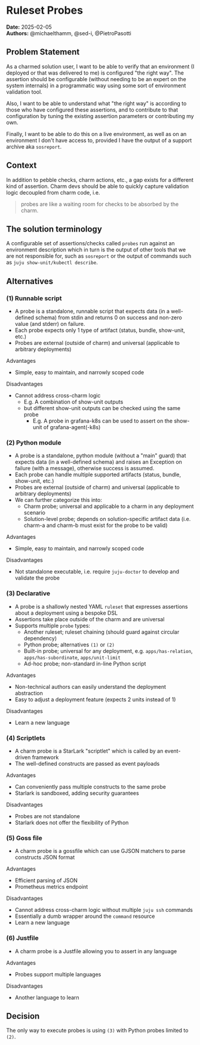 # Ruleset Probes
**Date:** 2025-02-05<br/>
**Authors:** @michaelthamm, @sed-i, @PietroPasotti


## Problem Statement
As a charmed solution user, I want to be able to verify that an environment (I deployed or that was delivered to me) is configured "the right way". The assertion should be configurable (without needing to be an expert on the system internals) in a programmatic way using some sort of environment validation tool.

Also, I want to be able to understand what "the right way" is according to those who have configured these assertions, and to contribute to that configuration by tuning the existing assertion parameters or contributing my own.

Finally, I want to be able to do this on a live environment, as well as on an environment I don't have access to, provided I have the output of a support archive aka `sosreport`.

## Context
In addition to pebble checks, charm actions, etc., a gap exists for a different kind of assertion. Charm devs should be able to quickly capture validation logic decoupled from charm code, i.e.
> probes are like a waiting room for checks to be absorbed by the charm.

## The solution terminology
A configurable set of assertions/checks called `probes` run against an environment description which in turn is the output of other tools that we are not responsible for, such as `sosreport` or the output of commands such as `juju show-unit/kubectl describe`.

## Alternatives
### (1) Runnable script
- A probe is a standalone, runnable script that expects data (in a well-defined schema) from stdin and returns 0 on success and non-zero value (and stderr) on failure.
- Each probe expects only 1 type of artifact (status, bundle, show-unit, etc.)
- Probes are external (outside of charm) and universal (applicable to arbitrary deployments)

Advantages
- Simple, easy to maintain, and narrowly scoped code

Disadvantages
- Cannot address cross-charm logic
  - E.g. A combination of show-unit outputs
  - but different show-unit outputs can be checked using the same probe
    - E.g. A probe in grafana-k8s can be used to assert on the show-unit of grafana-agent(-k8s)

### (2) Python module
- A probe is a standalone, python module (without a "main" guard) that expects data (in a well-defined schema) and raises an Exception on failure (with a message), otherwise success is assumed.
- Each probe can handle multiple supported artifacts (status, bundle, show-unit, etc.)
- Probes are external (outside of charm) and universal (applicable to arbitrary deployments)
- We can further categorize this into:
  - Charm probe; universal and applicable to a charm in any deployment scenario
  - Solution-level probe; depends on solution-specific artifact data (i.e. charm-a and charm-b must exist for the probe to be valid)

Advantages
- Simple, easy to maintain, and narrowly scoped code

Disadvantages
- Not standalone executable, i.e. require `juju-doctor` to develop and validate the probe

### (3) Declarative
- A probe is a shallowly nested YAML `ruleset` that expresses assertions about a deployment using a bespoke DSL
- Assertions take place outside of the charm and are universal
- Supports multiple `probe` types:
  - Another ruleset; ruleset chaining (should guard against circular dependency)
  - Python probe; alternatives `(1)` or `(2)`
  - Built-in probe; universal for any deployment, e.g. `apps/has-relation`, `apps/has-subordinate`, `apps/unit-limit`
  - Ad-hoc probe; non-standard in-line Python script

Advantages
- Non-technical authors can easily understand the deployment abstraction
- Easy to adjust a deployment feature (expects 2 units instead of 1)

Disadvantages
- Learn a new language

### (4) Scriptlets
- A charm probe is a StarLark "scriptlet" which is called by an event-driven framework
- The well-defined constructs are passed as event payloads

Advantages
- Can conveniently pass multiple constructs to the same probe
- Starlark is sandboxed, adding security guarantees

Disadvantages
- Probes are not standalone
- Starlark does not offer the flexibility of Python

### (5) Goss file
- A charm probe is a gossfile which can use GJSON matchers to parse constructs JSON format

Advantages
- Efficient parsing of JSON
- Prometheus metrics endpoint

Disadvantages
- Cannot address cross-charm logic without multiple `juju ssh` commands
- Essentially a dumb wrapper around the `command` resource
- Learn a new language

### (6) Justfile
- A charm probe is a Justfile allowing you to assert in any language

Advantages
- Probes support multiple languages

Disadvantages
- Another language to learn

## Decision
The only way to execute probes is using `(3)` with Python probes limited to `(2)`. 